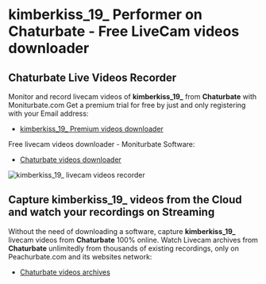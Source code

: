 # kimberkiss_19_ Performer on Chaturbate - Free LiveCam videos downloader

## Chaturbate Live Videos Recorder

Monitor and record livecam videos of **kimberkiss_19_** from **Chaturbate** with Moniturbate.com
Get a premium trial for free by just and only registering with your Email address:
* [kimberkiss_19_ Premium videos downloader](https://moniturbate.com/request-demo-licence-key.html)

Free livecam videos downloader - Moniturbate Software:
* [Chaturbate videos downloader](https://moniturbate.com/moniturbate-download-software.html)

![kimberkiss_19_ livecam videos recorder](https://peachurnet.com/templates/moniturbate-software.png)


## Capture kimberkiss_19_ videos from the Cloud and watch your recordings on Streaming

Without the need of downloading a software, capture **kimberkiss_19_** livecam videos from **Chaturbate** 100% online.
Watch Livecam archives from **Chaturbate** unlimitedly from thousands of existing recordings, only on Peachurbate.com and its websites network:
* [Chaturbate videos archives](https://peachurnet.com/)